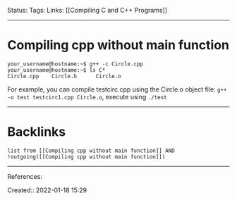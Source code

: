 Status: 
Tags: 
Links: [[Compiling C and C++ Programs]]
___
# Compiling cpp without main function
```
your_username@hostname:~$ g++ -c Circle.cpp
your_username@hostname:~$ ls C*
Circle.cpp    Circle.h      Circle.o
```

For example, you can compile testcirc.cpp using the Circle.o object file:
`g++ -o test testcirc1.cpp Circle.o`, execute using `./test`
___
# Backlinks
```dataview
list from [[Compiling cpp without main function]] AND !outgoing([[Compiling cpp without main function]])
```
___
References:

Created:: 2022-01-18 15:29

   

